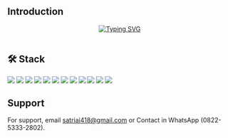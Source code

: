 ## Introduction

<p align="center"><a href="https://git.io/typing-svg"><img src="https://readme-typing-svg.demolab.com?font=Fira+Code&weight=700&pause=1000&color=F7F7F7&center=true&vCenter=true&width=435&lines=Hey+there%2C+I'm+Deuwi+Satriya+Irawan;I'm+a+Junior+Developer" alt="Typing SVG" /></a></h5>


  <table align="center">
    <tr>
<!--       <th>Profile Views</th> -->
<!--       <th>Total Count</th> -->
    </tr>
    <tr>
<!--       <td>
        <div align="center">
          <a href="https://github.com/satriairawan05"><img src="https://github.com/satriairawan05.png" alt="@satriairawan05" width="52" /></a>
          <br />
          <a align="center" href="https://github.com/satriairawan05"><b>Deuwi Satriya Irawan</b></a>
        </b>
      </td> -->
      <!-- Profile Views -->
        <!--
      <td>
         <a href="https://github.com/satriairawan05"> <img src="https://komarev.com/ghpvc/?username=satriairawan05&style=for-the-badge&color=green"> </a>
      </td>
        -->
    </tr>
  </table>

## 🛠 Stack

<p>
 <img src="https://img.shields.io/badge/HTML-E34F26?logo=Html5&logoColor=white&style=ShieldStyle" />
 <img src="https://img.shields.io/badge/CSS-1572B6?logo=Css3&logoColor=white&style=ShieldStyle" />
 <img src="https://img.shields.io/badge/Javascript-F7DF1E?logo=Javascript&logoColor=white&style=ShieldStyle" />
 <!--
 <img src="https://img.shields.io/badge/Sass-CF649A?logo=Sass&logoColor=white&style=ShieldStyle" />
 -->
 <img src="https://img.shields.io/badge/Typescript-3178C6?logo=Typescript&logoColor=white&style=ShieldStyle" />
 <img src="https://img.shields.io/badge/PHP-8892BF?logo=Php&logoColor=white&style=ShieldStyle" />
 <img src="https://img.shields.io/badge/jQuery-0769AD?logo=Jquery&logoColor=white&style=ShieldStyle" />
 <img src="https://img.shields.io/badge/Bootstrap-7952B3?logo=Bootstrap&logoColor=white&style=ShieldStyle" />
 <img src="https://img.shields.io/badge/React JS-61dafb?logo=React&logoColor=white&style=ShieldStyle" />
 <!--
 <img src="https://img.shields.io/badge/Vue JS-42B883?logo=Vue.js&logoColor=white&style=ShieldStyle" />
 -->
 <img src="https://img.shields.io/badge/Tailwind CSS-38BDF8?logo=TailwindCSS&logoColor=white&style=ShieldStyle" />
 <!-- <img src="https://img.shields.io/badge/Alpine JS-77C1D2?logo=AlpineJS&logoColor=white&style=ShieldStyle" /> -->
 <img src="https://img.shields.io/badge/MySQL-3E6E93?logo=MySQL&logoColor=white&style=ShieldStyle" />
 <img src="https://img.shields.io/badge/Laravel-F9322C?logo=Laravel&logoColor=white&style=ShieldStyle" />
 <img src="https://img.shields.io/badge/Livewire-FB70A9?logo=Livewire&logoColor=white&style=ShieldStyle" />
</p>

## Support

For support, email satriai418@gmail.com or Contact in WhatsApp (0822-5333-2802).

